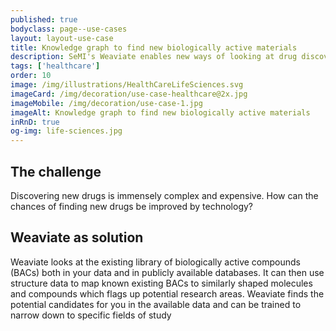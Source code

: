 ```yaml
---
published: true
bodyclass: page--use-cases
layout: layout-use-case
title: Knowledge graph to find new biologically active materials
description: SeMI's Weaviate enables new ways of looking at drug discovery by combining private and public genetics, protein, and research data with molecular models and predict biological activity.
tags: ['healthcare']
order: 10
image: /img/illustrations/HealthCareLifeSciences.svg
imageCard: /img/decoration/use-case-healthcare@2x.jpg
imageMobile: /img/decoration/use-case-1.jpg
imageAlt: Knowledge graph to find new biologically active materials
inRnD: true
og-img: life-sciences.jpg
---
```


## The challenge

Discovering new drugs is immensely complex and expensive. How can the chances of finding new drugs be improved by technology?

## Weaviate as solution

Weaviate looks at the existing library of biologically active compounds (BACs) both in your data and in publicly available databases. It can then use structure data to map known existing BACs to similarly shaped molecules and compounds which flags up potential research areas. Weaviate finds the potential candidates for you in the available data and can be trained to narrow down to specific fields of study